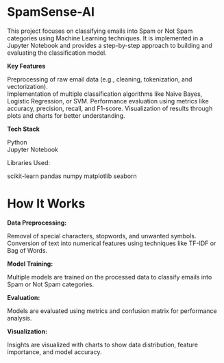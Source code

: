            
 # SpamSense-AI  
 
This project focuses on classifying emails into Spam or Not Spam categories using Machine Learning techniques. It is implemented in a Jupyter Notebook and provides a step-by-step approach to building and evaluating the classification model. 
 
**Key Features**
  
Preprocessing of raw email data (e.g., cleaning, tokenization, and vectorization).  
Implementation of multiple classification algorithms like Naive Bayes, Logistic Regression, or SVM.
Performance evaluation using metrics like accuracy, precision, recall, and F1-score.
Visualization of results through plots and charts for better understanding. 
     
**Tech Stack**  
           
Python  
Jupyter Notebook
   
Libraries Used:

 scikit-learn
pandas
numpy
matplotlib
seaborn


# How It Works

**Data Preprocessing:**

Removal of special characters, stopwords, and unwanted symbols.
Conversion of text into numerical features using techniques like TF-IDF or Bag of Words.

**Model Training:**

Multiple models are trained on the processed data to classify emails into Spam or Not Spam categories.

**Evaluation:**

Models are evaluated using metrics and confusion matrix for performance analysis.

**Visualization:**

Insights are visualized with charts to show data distribution, feature importance, and model accuracy.


